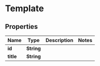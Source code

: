 
# Template

## Properties
Name | Type | Description | Notes
------------ | ------------- | ------------- | -------------
**id** | **String** |  | 
**title** | **String** |  | 



